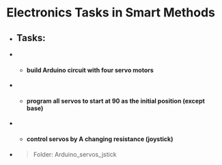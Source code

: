 # Electronics Tasks in Smart Methods 
- ## Tasks: 
- - #### build Arduino circuit with four servo motors 
- - #### program all servos to start at 90 as the initial position (except base)
- - #### control servos by A changing resistance (joystick)
- > Folder: Arduino_servos_jstick
